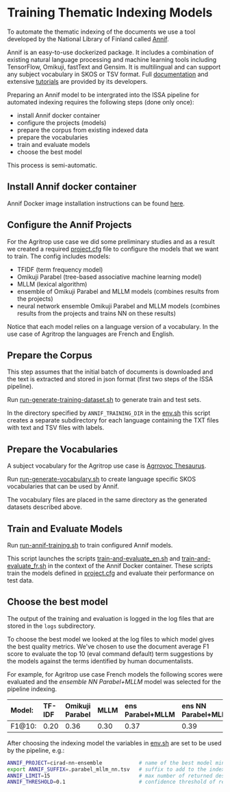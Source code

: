 
# Training Thematic Indexing Models

To automate the thematic indexing of the documents we use a tool developed by the National Library of Finland called [Annif](https://annif.org/).

Annif is an easy-to-use dockerized package. It includes a combination of existing natural language processing and machine learning tools including TensorFlow, Omikuji, fastText and Gensim. It is multilingual and can support any subject vocabulary in SKOS or TSV format. Full [documentation](https://github.com/NatLibFi/Annif/wiki)  and extensive  [tutorials](https://github.com/NatLibFi/Annif-tutorial) are provided by its developers.

Preparing an Annif model to be intergrated into the ISSA pipeline for automated indexing requires the following steps (done only once):

- install Annif docker container
- configure the projects (models)
- prepare the corpus from existing indexed data
- prepare the vocabularies
- train and evaluate models
- choose the best model

This process is semi-automatic.

## Install Annif docker container

Annif Docker image installation instructions can be found [here](https://github.com/issa-project/issa-pipeline/tree/main/environment/containers#annif).

## Configure the Annif Projects

For the Agritrop use case we did some preliminary studies and as a result we created a required [project.cfg](./projects.cfg) file to configure the models that we want to train. The config includes models:

- TFIDF (term frequency model)
- Omikuji Parabel  (tree-based associative machine learning model)
- MLLM  (lexical algorithm)
- ensemble of Omikuji Parabel and MLLM models (combines results from the projects)
- neural network ensemble Omikuji Parabel and MLLM models (combines results from the projects and trains NN on these results)

Notice that each model relies on a language version of a vocabulary. In the use case of Agritrop the languages are French and English.

## Prepare the Corpus

This step assumes that the initial batch of documents is downloaded and the text is extracted and stored in json format (first two steps of the ISSA pipeline).

Run [run-generate-training-dataset.sh](./run-generate-training-dataset.sh) to generate train and test sets.

In the directory specified by `ANNIF_TRAINING_DIR` in the [env.sh](../env.sh) this script creates a separate subdirectory for each language containing the TXT files with text and TSV files with labels.

## Prepare the Vocabularies

A subject vocabulary for the Agritrop use case is [Agrrovoc Thesaurus](https://data.apps.fao.org/catalog/organization/about/agrovoc).

Run [run-generate-vocabulary.sh](./run-generate-vocabularies.sh) to create language specific SKOS vocabularies that can be used by Annif.

The vocabulary files are placed in the same directory as the generated datasets described above.

## Train and Evaluate Models

Run [run-annif-training.sh](./run-annif-training.sh) to train configured Annif models.

This script launches the scripts [train-and-evaluate_en.sh](./train-and-evaluate_en.sh) and [train-and-evaluate_fr.sh](./train-and-evaluate_fr.sh) in the context of the Annif Docker container. These scripts train the models defined in [project.cfg](./projects.cfg) and evaluate their performance on test data.

## Choose the best model

The output of the training and evaluation is logged in the log files that are stored in the `logs` subdirectory.

To choose the best model we looked at the log files to which model gives the best quality metrics. We've chosen to use the document average F1 score to evaluate the top 10 (eval command default) term suggestions by the models against the terms identified by human documentalists.

For example, for Agritrop use case French models the following scores were evaluated and the _ensemble NN Parabel+MLLM_ model was selected for the pipeline indexing.

| Model: | TF-IDF |Omikuji Parabel| MLLM | ens Parabel+MLLM | ens NN Parabel+MLLM
|:------ |:-------|:--------------|:-----|:-----------------|:-----------------|
| F1@10: | 0.20   | 0.36          | 0.30 | 0.37             | 0.39             |

After choosing the indexing model the variables in [env.sh](..\env.sh) are set to be used by the pipeline, e.g.:

```bash
ANNIF_PROJECT=cirad-nn-ensemble            # name of the best model minus language suffix
export ANNIF_SUFFIX=.parabel_mllm_nn.tsv   # suffix to add to the indexing output file 
ANNIF_LIMIT=15                             # max number of returned descriptors
ANNIF_THRESHOLD=0.1                        # confidence threshold of returned descriptors
```
